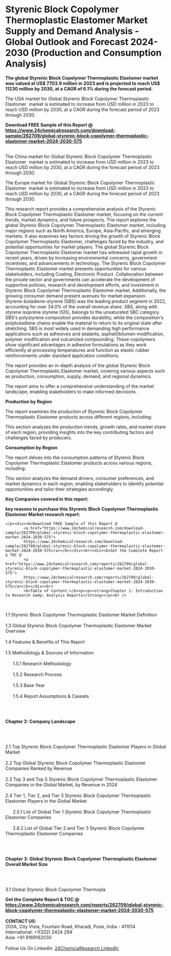 <h1>Styrenic Block Copolymer Thermoplastic Elastomer Market Supply and Demand Analysis - Global Outlook and Forecast 2024-2030 (Production and Consumption Analysis)</h1><p><strong>The global Styrenic Block Copolymer Thermoplastic Elastomer market was valued at US$ 7703.9 million in 2023 and is projected to reach US$ 11230 million by 2030, at a CAGR of 6.1% during the forecast period. </strong></p><p>
</p><p>The USA market for Global Styrenic Block Copolymer Thermoplastic Elastomer  market is estimated to increase from USD million in 2023 to reach USD million by 2030, at a CAGR during the forecast period of 2023 through 2030.</p><div><b>Download FREE Sample of this Report @ 
            <a href="https://www.24chemicalresearch.com/download-sample/262709/global-styrenic-block-copolymer-thermoplastic-elastomer-market-2024-2030-575">
            https://www.24chemicalresearch.com/download-sample/262709/global-styrenic-block-copolymer-thermoplastic-elastomer-market-2024-2030-575</a></b></div><br><p>
</p><p>The China market for Global Styrenic Block Copolymer Thermoplastic Elastomer  market is estimated to increase from USD million in 2023 to reach USD million by 2030, at a CAGR during the forecast period of 2023 through 2030.</p><p>
</p><p>The Europe market for Global Styrenic Block Copolymer Thermoplastic Elastomer  market is estimated to increase from USD million in 2023 to reach USD million by 2030, at a CAGR during the forecast period of 2023 through 2030.</p><p>
</p><p>This research report provides a comprehensive analysis of the Styrenic Block Copolymer Thermoplastic Elastomer market, focusing on the current trends, market dynamics, and future prospects. The report explores the global Styrenic Block Copolymer Thermoplastic Elastomer market, including major regions such as North America, Europe, Asia-Pacific, and emerging markets. It also examines key factors driving the growth of Styrenic Block Copolymer Thermoplastic Elastomer, challenges faced by the industry, and potential opportunities for market players. The global Styrenic Block Copolymer Thermoplastic Elastomer market has witnessed rapid growth in recent years, driven by increasing environmental concerns, government incentives, and advancements in technology. The Styrenic Block Copolymer Thermoplastic Elastomer market presents opportunities for various stakeholders, including Coating, Electronic Product. Collaboration between the private sector and governments can accelerate the development of supportive policies, research and development efforts, and investment in Styrenic Block Copolymer Thermoplastic Elastomer market. Additionally, the growing consumer demand present avenues for market expansion. Styrene-butadiene-styrene (SBS) was the leading product segment in 2022, accounting for over 34.0% of the overall revenue share. SBS, along with styrene isoprene styrene (SIS), belongs to the unsaturated SBC category. SBS's polystyrene composition provides durability, while the composition's polybutadiene chains enable the material to return to its original state after stretching. SBS is most widely used in demanding high performance applications such as adhesives and sealants, asphalt/bitumen modification, polymer modification and vulcanized compounding. These copolymers show significant advantages in adhesive formulations as they work efficiently at processing temperatures and function as elastic rubber reinforcements under standard application conditions.</p><p>
</p><p>The report provides an in-depth analysis of the global Styrenic Block Copolymer Thermoplastic Elastomer market, covering various aspects such as production, consumption, supply, demand, and regional dynamics.</p><p>
</p><p>The report aims to offer a comprehensive understanding of the market landscape, enabling stakeholders to make informed decisions.</p><p>
</p><p><strong>Production by Region</strong></p><p>
</p><p>The report examines the production of Styrenic Block Copolymer Thermoplastic Elastomer products across different regions, including:</p><p>
</p><p>
</p><p>This section analyzes the production trends, growth rates, and market share of each region, providing insights into the key contributing factors and challenges faced by producers.</p><p>
</p><p><strong>Consumption by Region</strong></p><p>
</p><p>The report delves into the consumption patterns of Styrenic Block Copolymer Thermoplastic Elastomer products across various regions, including:</p><p>
</p><p>
</p><p>This section analyzes the demand drivers, consumer preferences, and market dynamics in each region, enabling stakeholders to identify potential opportunities and tailor their strategies accordingly.</p><p>
<strong>Key Companies covered in this report:</strong></p><p>
</p><p>
</p><p><strong>key reasons to purchase this Styrenic Block Copolymer Thermoplastic Elastomer Market research report:</strong></p><p>

	</p><div><b>Download FREE Sample of this Report @ 
            <a href="https://www.24chemicalresearch.com/download-sample/262709/global-styrenic-block-copolymer-thermoplastic-elastomer-market-2024-2030-575">
            https://www.24chemicalresearch.com/download-sample/262709/global-styrenic-block-copolymer-thermoplastic-elastomer-market-2024-2030-575</a></b></div><br><div><b>Get the Complete Report & TOC @ 
            <a href="https://www.24chemicalresearch.com/reports/262709/global-styrenic-block-copolymer-thermoplastic-elastomer-market-2024-2030-575">
            https://www.24chemicalresearch.com/reports/262709/global-styrenic-block-copolymer-thermoplastic-elastomer-market-2024-2030-575</a></b></div><br>
            <b>Table of Content:</b><p><p><strong>Chapter 1: Introduction to Research &amp; Analysis Reports</strong></p><br />
<br />
<p>1.1 Styrenic Block Copolymer Thermoplastic Elastomer Market Definition<br /><br />
1.3 Global Styrenic Block Copolymer Thermoplastic Elastomer Market Overview<br /><br />
1.4 Features &amp; Benefits of This Report<br /><br />
1.5 Methodology &amp; Sources of Information<br /><br />
&nbsp;&nbsp;&nbsp;&nbsp;&nbsp; 1.5.1 Research Methodology<br /><br />
&nbsp;&nbsp;&nbsp;&nbsp;&nbsp; 1.5.2 Research Process<br /><br />
&nbsp;&nbsp;&nbsp;&nbsp;&nbsp; 1.5.3 Base Year<br /><br />
&nbsp;&nbsp;&nbsp;&nbsp;&nbsp; 1.5.4 Report Assumptions &amp; Caveats</p><br />
<br />
<p><strong>Chapter 2: Company Landscape</strong></p><br />
<br />
<p>2.1 Top Styrenic Block Copolymer Thermoplastic Elastomer Players in Global Market<br /><br />
2.2 Top Global Styrenic Block Copolymer Thermoplastic Elastomer Companies Ranked by Revenue<br /><br />
2.3 Top 3 and Top 5 Styrenic Block Copolymer Thermoplastic Elastomer Companies in the Global Market, by Revenue in 2024<br /><br />
2.4 Tier 1, Tier 2, and Tier 3 Styrenic Block Copolymer Thermoplastic Elastomer Players in the Global Market<br /><br />
&nbsp;&nbsp;&nbsp;&nbsp;&nbsp; 2.5.1 List of Global Tier 1 Styrenic Block Copolymer Thermoplastic Elastomer Companies<br /><br />
&nbsp;&nbsp;&nbsp;&nbsp;&nbsp; 2.6.2 List of Global Tier 2 and Tier 3 Styrenic Block Copolymer Thermoplastic Elastomer Companies</p><br />
<br />
<p><strong>Chapter 3: Global Styrenic Block Copolymer Thermoplastic Elastomer Overall Market Size</strong></p><br />
<br />
<p>3.1 Global Styrenic Block Copolymer Thermopla</p><div><b>Get the Complete Report & TOC @ 
            <a href="https://www.24chemicalresearch.com/reports/262709/global-styrenic-block-copolymer-thermoplastic-elastomer-market-2024-2030-575">
            https://www.24chemicalresearch.com/reports/262709/global-styrenic-block-copolymer-thermoplastic-elastomer-market-2024-2030-575</a></b></div><br><b>CONTACT US:</b><br>
            203A, City Vista, Fountain Road, Kharadi, Pune, India - 411014<br>
            International: +1(332) 2424 294<br>
            Asia: +91 9169162030 <br><br>
            Follow Us On LinkedIn: <a href="https://www.linkedin.com/company/24chemicalresearch/">24ChemicalResearch LinkedIn</a>